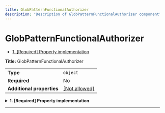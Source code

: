 ```yaml
---
title: GlobPatternFunctionalAuthorizer
description: "Description of GlobPatternFunctionalAuthorizer component"
---
```

# GlobPatternFunctionalAuthorizer

- [1. [Required] Property implementation](#implementation)

**Title:** GlobPatternFunctionalAuthorizer

|                           |                                                         |
| ------------------------- | ------------------------------------------------------- |
| **Type**                  | `object`                                                |
| **Required**              | No                                                      |
| **Additional properties** | [[Not allowed]](# "Additional Properties not allowed.") |

<details>
<summary>
<strong> <a name="implementation"></a>1. [Required] Property implementation</strong>  

</summary>
<blockquote>

|              |         |
| ------------ | ------- |
| **Type**     | `const` |
| **Required** | Yes     |

Specific value: `"GlobPatternFunctionalAuthorizer"`

</blockquote>
</details>

----------------------------------------------------------------------------------------------------------------------------
